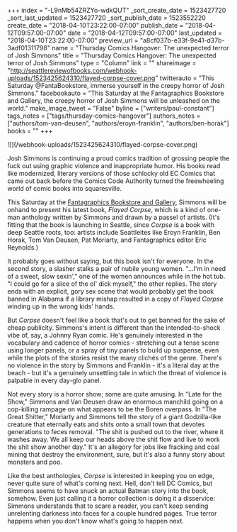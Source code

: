 +++
index = "-L9nMb54ZRZYo-wdkQUT"
_sort_create_date = 1523427720
_sort_last_updated = 1523427720
_sort_publish_date = 1523552220
create_date = "2018-04-10T23:22:00-07:00"
publish_date = "2018-04-12T09:57:00-07:00"
date = "2018-04-12T09:57:00-07:00"
last_updated = "2018-04-10T23:22:00-07:00"
preview_url = "a8cf037b-e33f-9e41-d37b-3adf01311798"
name = "Thursday Comics Hangover: The unexpected terror of Josh Simmons"
title = "Thursday Comics Hangover: The unexpected terror of Josh Simmons"
type = "Column"
link = ""
shareimage = "http://seattlereviewofbooks.com/webhook-uploads/1523425624310/flayed-corpse-cover.png"
twitterauto = "This Saturday @FantaBookstore, immerse yourself in the creepy horror of Josh Simmons."
facebookauto = "This Saturday at the Fantagraphics Bookstore and Gallery, the creepy horror of Josh Simmons will be unleashed on the world."
make_image_tweet = "False"
byline = ["writers/paul-constant"]
tags_notes = ["tags/thursday-comics-hangover"]
authors_notes = ["authors/tom-van-deusen", "authors/eroyn-franklin", "authors/ben-horak"]
books = ""
+++
<p class="image">![](/webhook-uploads/1523425624310/flayed-corpse-cover.png)</p>

Josh Simmons is continuing a proud comics tradition of grossing people the fuck out using graphic violence and inappropriate humor. His books read like modernized, literary versions of those schlocky old EC Comics that came out back before the Comics Code Authority turned the freewheeling world of comic books into squaresville.

This Saturday at the [Fantagraphics Bookstore and Gallery](http://fantagraphics.com/flog/events/seattle-josh-simmons-flayed-corpse-book-launch-fantagraphics-bookstore-gallery/), Simmons will be onhand to present his latest book, *Flayed Corpse*, which is a kind of one-man anthology written by Simmons and drawn by a passel of artists. (It's fitting that the book is launching in Seattle, since *Corpse* is a book with deep Seattle roots, too: artists include Seattleites like Eroyn Franklin, Ben Horak, Tom Van Deusen, Pat Moriarty, and Fantagraphics editor Eric Reynolds.)

It probably goes without saying, but this book isn't for everyone. In the second story, a slasher stalks a pair of nubile young women. "…I'm in need of a sweet, slow sexin'," one of the women announces while in the hot tub. "I could go for a slice of the ol' dick myself," the other replies. The story ends with an explicit, gory sex scene that would probably get the book banned in Alabama if a library mishap resulted in a copy of *Flayed Corpse* winding up in the wrong kids' hands.

But *Corpse* doesn't feel like a book that's out to get banned for the sake of cheap publicity. Simmons's intent is different than the intended-to-shock vibe of, say, a Johnny Ryan comic. He's genuinely interested in the vocabulary and cadence of horror comics - stretching out a tense scene using longer panels, or a spray of tiny panels to build up suspense, even while the plots of the stories resist the many clichés of the genre. There's no violence in the story by Simmons and Franklin - it's a literal day at the beach - but it's a genuinely unsettling tale in which the threat of violence is palpable in every day-glo panel.

Not every story is a horror show; some are quite amusing. In "Late for the Show," Simmons and Van Deusen draw an enormous manchild going on a cop-killing rampage on what appears to be the Boren overpass. In "The Great Shitter," Moriarty and Simmons tell the story of a giant Godzilla-like creature that eternally eats and shits onto a small town that devotes generations to feces removal. "The shit is pushed out to the river, where it washes away. We all keep our heads above the shit flow and live to work the shit show another day." It's an allegory for jobs like fracking and coal mining that destroy the environment, sure, but it's also a funny story about monsters and poo.

Like the best anthologies, *Corpse* is interested in keeping you on edge, never quite sure of what's coming next. Hell, don't tell DC Comics, but Simmons seems to have snuck an actual Batman story into the book, somehow. Even just calling it a horror collection is doing it a disservice: Simmons understands that to scare a reader, you can't keep sending unrelenting darkness into faces for a couple hundred pages. True terror happens when you don't know what's going to happen next.
